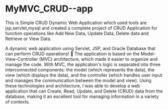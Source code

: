 # MyMVC_CRUD--app
This is Simple CRUD Dynamic Web Application which used tools are jsp,servlet,mysql and created a complete project of CRUD Application for function operations like Add New Data, Update Data, Delete data and Retrieve or View Data.

A dynamic web application using Servlet, JSP, and Oracle Database that can perform CRUD operations! 🎉
The application is based on the Model-View-Controller (MVC) architecture, which made it easier to organize and manage the code. With MVC, the application's logic is separated into three interconnected components: the model (which represents the data), the view (which displays the data), and the controller (which handles user input and manages the communication between the model and view).
Using these technologies and architecture, I was able to develop a web application that can Create, Read, Update, and Delete (CRUD) data from the database, making it an excellent tool for managing information in a variety of contexts.
